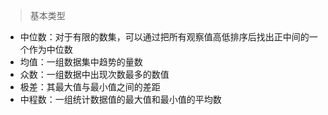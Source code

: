 > 基本类型

* 中位数：对于有限的数集，可以通过把所有观察值高低排序后找出正中间的一个作为中位数
* 均值：一组数据集中趋势的量数
* 众数：一组数据中出现次数最多的数值
* 极差：其最大值与最小值之间的差距
* 中程数：一组统计数据值的最大值和最小值的平均数

